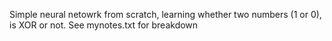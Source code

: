 Simple neural netowrk from scratch, learning whether two numbers (1 or 0), is XOR or not.
See mynotes.txt for breakdown